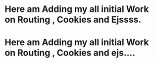 # Here am Adding my all initial Work on Routing , Cookies and Ejssss. 
# Here am Adding my all initial Work on Routing , Cookies and ejs.... 